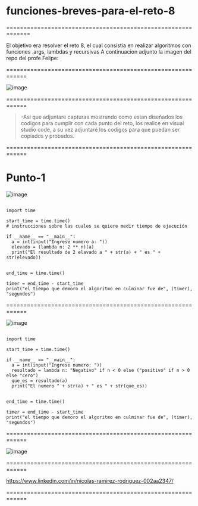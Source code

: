 # funciones-breves-para-el-reto-8

=============================================================

El objetivo era resolver el reto 8, el cual consistia en
realizar algoritmos con funciones .args, lambdas y
recursivas
A continuacion adjunto la imagen del repo del profe Felipe:

============================================================

![image](https://github.com/user-attachments/assets/1e679410-433f-425d-94be-38020cbe719c)

============================================================

 >-Asi que adjuntare capturas mostrando como estan
 >diseñados los codigos para cumplir con cada punto del reto,
 >los realice en visual studio code, a su vez adjuntaré
 >los codigos para que puedan ser copiados y probados.

============================================================

# Punto-1

![image](https://github.com/user-attachments/assets/4433051f-22eb-40f4-8fee-83eab75dcb68)

```

import time

start_time = time.time()
# instrucciones sobre las cuales se quiere medir tiempo de ejecución

if __name__ == "__main__":
  a = int(input("Ingrese numero a: "))
  elevado = (lambda n: 2 ** n)(a)
  print("El resultado de 2 elavado a " + str(a) + " es " + str(elevado))


end_time = time.time()

timer = end_time - start_time
print("el tiempo que demoro el algoritmo en culminar fue de", (timer), "segundos") 

```

============================================================

![image](https://github.com/user-attachments/assets/8f7fc4f5-1e9e-41cd-9691-915df0c6c951)

```

import time

start_time = time.time()

if __name__ == "__main__":
  a = int(input("Ingrese numero: "))
  resultado = lambda n: "Negativo" if n < 0 else ("positivo" if n > 0 else "cero")
  que_es = resultado(a)
  print("El numero " + str(a) + " es " + str(que_es))


end_time = time.time()

timer = end_time - start_time
print("el tiempo que demoro el algoritmo en culminar fue de", (timer), "segundos")

```






============================================================

![image](https://github.com/user-attachments/assets/c8d210f5-322e-406e-ae16-04b0cd1252f3)

============================================================

https://www.linkedin.com/in/nicolas-ramirez-rodriguez-002aa2347/ 

============================================================

